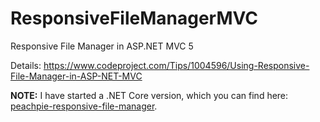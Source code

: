# ResponsiveFileManagerMVC
Responsive File Manager in ASP.NET MVC 5

Details: https://www.codeproject.com/Tips/1004596/Using-Responsive-File-Manager-in-ASP-NET-MVC

**NOTE:** I have started a .NET Core version, which you can find here: [peachpie-responsive-file-manager](https://github.com/gordon-matt/peachpie-responsive-file-manager).

